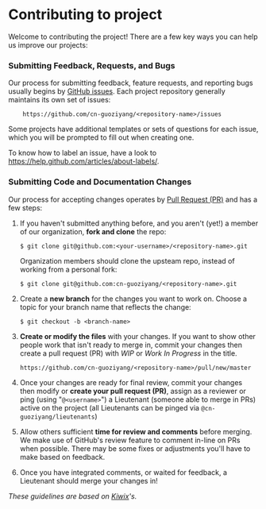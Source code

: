 # Contributing to project

Welcome to contributing the project! There are a few key ways you can help us improve our projects:

### Submitting Feedback, Requests, and Bugs

Our process for submitting feedback, feature requests, and reporting bugs usually begins by [GitHub issues](https://help.github.com/articles/about-issues/). Each project repository generally maintains its own set of issues:

        https://github.com/cn-guoziyang/<repository-name>/issues

Some projects have additional templates or sets of questions for each issue, which you will be prompted to fill out when creating one.

To know how to label an issue, have a look to https://help.github.com/articles/about-labels/.

### Submitting Code and Documentation Changes

Our process for accepting changes operates by [Pull Request (PR)](https://help.github.com/articles/about-pull-requests/) and has a few steps:

1.  If you haven't submitted anything before, and you aren't (yet!) a member of our organization, **fork and clone** the repo:

        $ git clone git@github.com:<your-username>/<repository-name>.git

    Organization members should clone the upsteam repo, instead of working from a personal fork:

        $ git clone git@github.com:cn-guoziyang/<repository-name>.git

1.  Create a **new branch** for the changes you want to work on. Choose a topic for your branch name that reflects the change:

        $ git checkout -b <branch-name>

1.  **Create or modify the files** with your changes. If you want to show other people work that isn't ready to merge in, commit your changes then create a pull request (PR) with _WIP_ or _Work In Progress_ in the title.

        https://github.com/cn-guoziyang/<repository-name>/pull/new/master

1.  Once your changes are ready for final review, commit your changes then modify or **create your pull request (PR)**, assign as a reviewer or ping (using "`@<username>`") a Lieutenant (someone able to merge in PRs) active on the project (all Lieutenants can be pinged via `@cn-guoziyang/lieutenants`)

1.  Allow others sufficient **time for review and comments** before merging. We make use of GitHub's review feature to comment in-line on PRs when possible. There may be some fixes or adjustments you'll have to make based on feedback.

1.  Once you have integrated comments, or waited for feedback, a Lieutenant should merge your changes in!

_These guidelines are based on [Kiwix](https://github.com/kiwix/overview/blob/master/CONTRIBUTING.md)'s._
